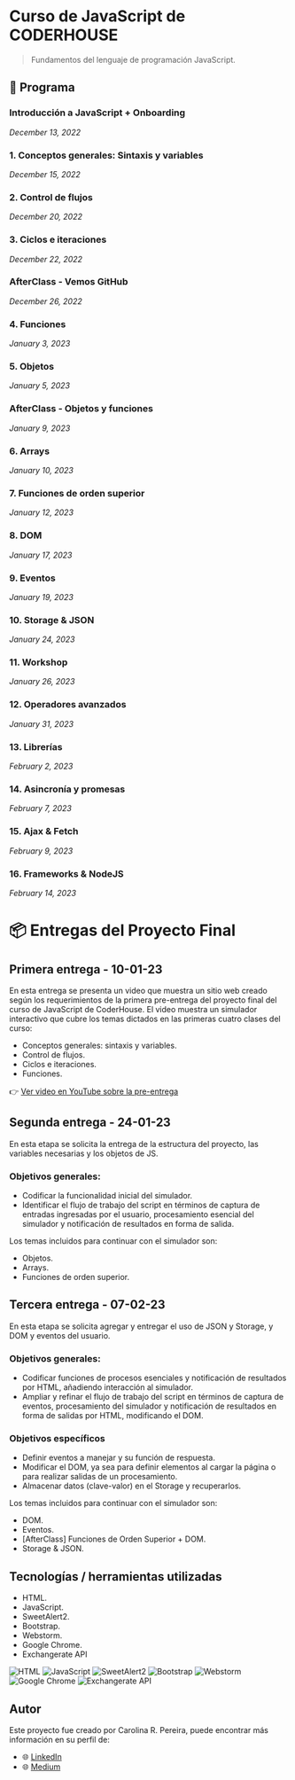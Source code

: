 # Curso de JavaScript de CODERHOUSE

> Fundamentos del lenguaje de programación JavaScript.

## 🚀 Programa

### Introducción a JavaScript + Onboarding
*December 13, 2022*

### 1. Conceptos generales: Sintaxis y variables
*December 15, 2022*

### 2. Control de flujos
*December 20, 2022*

### 3. Ciclos e iteraciones
*December 22, 2022*

### AfterClass - Vemos GitHub
*December 26, 2022*

### 4. Funciones
*January 3, 2023*

### 5. Objetos
*January 5, 2023*

### AfterClass - Objetos y funciones
*January 9, 2023*

### 6. Arrays
*January 10, 2023*

### 7. Funciones de orden superior
*January 12, 2023*

### 8. DOM
*January 17, 2023*

### 9. Eventos
*January 19, 2023*

### 10. Storage & JSON
*January 24, 2023*

### 11. Workshop
*January 26, 2023*

### 12. Operadores avanzados
*January 31, 2023*

### 13. Librerías
*February 2, 2023*

### 14. Asincronía y promesas
*February 7, 2023*

### 15. Ajax & Fetch
*February 9, 2023*

### 16. Frameworks & NodeJS
*February 14, 2023*

# 📦 Entregas del Proyecto Final

## Primera entrega - 10-01-23

En esta entrega se presenta un video que muestra un sitio web creado según los requerimientos de la primera pre-entrega del proyecto final del curso de JavaScript de CoderHouse. El video muestra un simulador interactivo que cubre los temas dictados en las primeras cuatro clases del curso:

- Conceptos generales: sintaxis y variables.
- Control de flujos.
- Ciclos e iteraciones.
- Funciones.

👉 [Ver video en YouTube sobre la pre-entrega](https://youtu.be/7t9aAhskFQg)

## Segunda entrega - 24-01-23

En esta etapa se solicita la entrega de la estructura del proyecto, las variables necesarias y los objetos de JS.

### Objetivos generales:

- Codificar la funcionalidad inicial del simulador.
- Identificar el flujo de trabajo del script en términos de captura de entradas ingresadas por el usuario, procesamiento esencial del simulador y notificación de resultados en forma de salida.

Los temas incluidos para continuar con el simulador son:

- Objetos.
- Arrays.
- Funciones de orden superior.

## Tercera entrega - 07-02-23

En esta etapa se solicita agregar y entregar el uso de JSON y Storage, y DOM y eventos del usuario.

### Objetivos generales:

- Codificar funciones de procesos esenciales y notificación de resultados por HTML, añadiendo interacción al simulador.
- Ampliar y refinar el flujo de trabajo del script en términos de captura de eventos, procesamiento del simulador y notificación de resultados en forma de salidas por HTML, modificando el DOM.

### Objetivos específicos

- Definir eventos a manejar y su función de respuesta.
- Modificar el DOM, ya sea para definir elementos al cargar la página o para realizar salidas de un procesamiento.
- Almacenar datos (clave-valor) en el Storage y recuperarlos.

Los temas incluidos para continuar con el simulador son:

- DOM.
- Eventos.
- [AfterClass] Funciones de Orden Superior + DOM.
- Storage & JSON.

## Tecnologías / herramientas utilizadas

- HTML.
- JavaScript.
- SweetAlert2.
- Bootstrap.
- Webstorm.
- Google Chrome.
- Exchangerate API

![HTML](https://img.icons8.com/color/96/000000/html-5.png)
![JavaScript](https://img.icons8.com/color/96/000000/javascript.png)
![SweetAlert2](https://sweetalert2.github.io/images/SweetAlert2.png)
![Bootstrap](https://img.icons8.com/color/96/000000/bootstrap.png)
![Webstorm](https://img.icons8.com/color/96/000000/webstorm.png)
![Google Chrome](https://img.icons8.com/color/96/000000/chrome.png)
![Exchangerate API](https://www.exchangerate-api.com/img/hr-logo-2022-ldpi-rc.png)

## Autor

Este proyecto fue creado por Carolina R. Pereira, puede encontrar más información en su perfil de:

- 🌐 [LinkedIn](https://www.linkedin.com/in/carolinarpereira/)
- 🌐 [Medium](https://medium.com/@carolina.r.pereira)